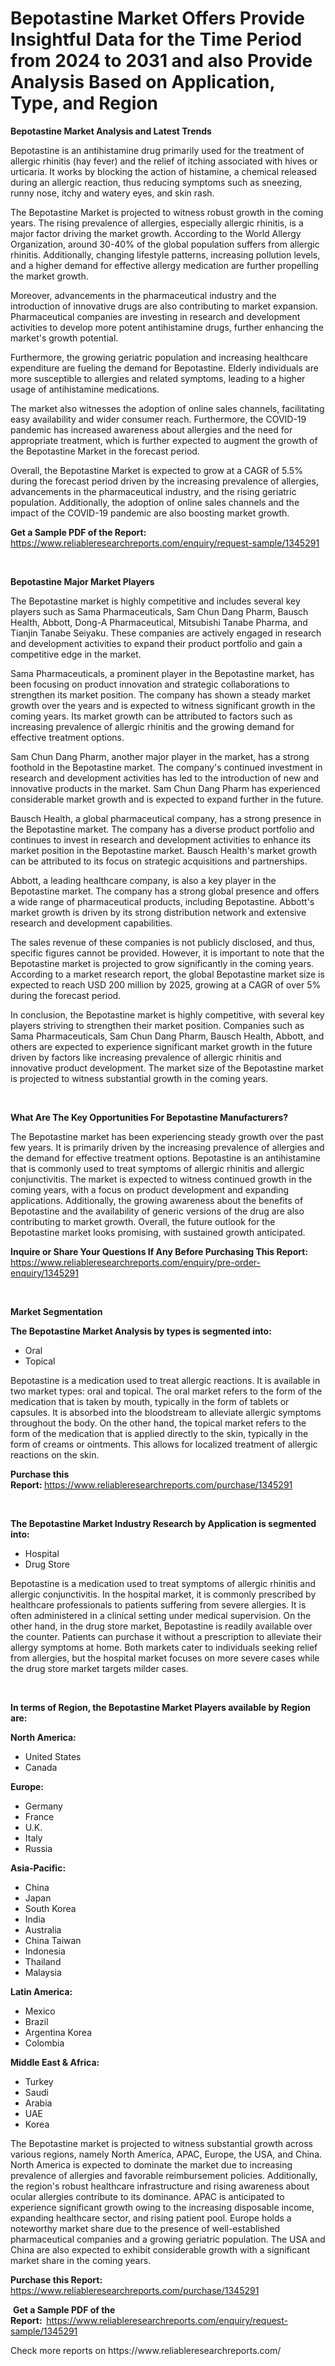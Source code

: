 <p><h1>Bepotastine Market Offers Provide Insightful Data for the Time Period from 2024 to 2031 and also Provide Analysis Based on Application, Type, and Region</h1></p><p><strong>Bepotastine Market Analysis and Latest Trends</strong></p>
<p><p>Bepotastine is an antihistamine drug primarily used for the treatment of allergic rhinitis (hay fever) and the relief of itching associated with hives or urticaria. It works by blocking the action of histamine, a chemical released during an allergic reaction, thus reducing symptoms such as sneezing, runny nose, itchy and watery eyes, and skin rash.</p><p>The Bepotastine Market is projected to witness robust growth in the coming years. The rising prevalence of allergies, especially allergic rhinitis, is a major factor driving the market growth. According to the World Allergy Organization, around 30-40% of the global population suffers from allergic rhinitis. Additionally, changing lifestyle patterns, increasing pollution levels, and a higher demand for effective allergy medication are further propelling the market growth.</p><p>Moreover, advancements in the pharmaceutical industry and the introduction of innovative drugs are also contributing to market expansion. Pharmaceutical companies are investing in research and development activities to develop more potent antihistamine drugs, further enhancing the market's growth potential.</p><p>Furthermore, the growing geriatric population and increasing healthcare expenditure are fueling the demand for Bepotastine. Elderly individuals are more susceptible to allergies and related symptoms, leading to a higher usage of antihistamine medications.</p><p>The market also witnesses the adoption of online sales channels, facilitating easy availability and wider consumer reach. Furthermore, the COVID-19 pandemic has increased awareness about allergies and the need for appropriate treatment, which is further expected to augment the growth of the Bepotastine Market in the forecast period.</p><p>Overall, the Bepotastine Market is expected to grow at a CAGR of 5.5% during the forecast period driven by the increasing prevalence of allergies, advancements in the pharmaceutical industry, and the rising geriatric population. Additionally, the adoption of online sales channels and the impact of the COVID-19 pandemic are also boosting market growth.</p></p>
<p><strong>Get a Sample PDF of the Report:&nbsp;</strong> <a href="https://www.reliableresearchreports.com/enquiry/request-sample/1345291">https://www.reliableresearchreports.com/enquiry/request-sample/1345291</a></p>
<p>&nbsp;</p>
<p><strong>Bepotastine Major Market Players</strong></p>
<p><p>The Bepotastine market is highly competitive and includes several key players such as Sama Pharmaceuticals, Sam Chun Dang Pharm, Bausch Health, Abbott, Dong-A Pharmaceutical, Mitsubishi Tanabe Pharma, and Tianjin Tanabe Seiyaku. These companies are actively engaged in research and development activities to expand their product portfolio and gain a competitive edge in the market.</p><p>Sama Pharmaceuticals, a prominent player in the Bepotastine market, has been focusing on product innovation and strategic collaborations to strengthen its market position. The company has shown a steady market growth over the years and is expected to witness significant growth in the coming years. Its market growth can be attributed to factors such as increasing prevalence of allergic rhinitis and the growing demand for effective treatment options.</p><p>Sam Chun Dang Pharm, another major player in the market, has a strong foothold in the Bepotastine market. The company's continued investment in research and development activities has led to the introduction of new and innovative products in the market. Sam Chun Dang Pharm has experienced considerable market growth and is expected to expand further in the future.</p><p>Bausch Health, a global pharmaceutical company, has a strong presence in the Bepotastine market. The company has a diverse product portfolio and continues to invest in research and development activities to enhance its market position in the Bepotastine market. Bausch Health's market growth can be attributed to its focus on strategic acquisitions and partnerships.</p><p>Abbott, a leading healthcare company, is also a key player in the Bepotastine market. The company has a strong global presence and offers a wide range of pharmaceutical products, including Bepotastine. Abbott's market growth is driven by its strong distribution network and extensive research and development capabilities.</p><p>The sales revenue of these companies is not publicly disclosed, and thus, specific figures cannot be provided. However, it is important to note that the Bepotastine market is projected to grow significantly in the coming years. According to a market research report, the global Bepotastine market size is expected to reach USD 200 million by 2025, growing at a CAGR of over 5% during the forecast period.</p><p>In conclusion, the Bepotastine market is highly competitive, with several key players striving to strengthen their market position. Companies such as Sama Pharmaceuticals, Sam Chun Dang Pharm, Bausch Health, Abbott, and others are expected to experience significant market growth in the future driven by factors like increasing prevalence of allergic rhinitis and innovative product development. The market size of the Bepotastine market is projected to witness substantial growth in the coming years.</p></p>
<p>&nbsp;</p>
<p><strong>What Are The Key Opportunities For Bepotastine Manufacturers?</strong></p>
<p><p>The Bepotastine market has been experiencing steady growth over the past few years. It is primarily driven by the increasing prevalence of allergies and the demand for effective treatment options. Bepotastine is an antihistamine that is commonly used to treat symptoms of allergic rhinitis and allergic conjunctivitis. The market is expected to witness continued growth in the coming years, with a focus on product development and expanding applications. Additionally, the growing awareness about the benefits of Bepotastine and the availability of generic versions of the drug are also contributing to market growth. Overall, the future outlook for the Bepotastine market looks promising, with sustained growth anticipated.</p></p>
<p><strong>Inquire or Share Your Questions If Any Before Purchasing This Report:</strong> <a href="https://www.reliableresearchreports.com/enquiry/pre-order-enquiry/1345291">https://www.reliableresearchreports.com/enquiry/pre-order-enquiry/1345291</a></p>
<p>&nbsp;</p>
<p><strong>Market Segmentation</strong></p>
<p><strong>The Bepotastine Market Analysis by types is segmented into:</strong></p>
<p><ul><li>Oral</li><li>Topical</li></ul></p>
<p><p>Bepotastine is a medication used to treat allergic reactions. It is available in two market types: oral and topical. The oral market refers to the form of the medication that is taken by mouth, typically in the form of tablets or capsules. It is absorbed into the bloodstream to alleviate allergic symptoms throughout the body. On the other hand, the topical market refers to the form of the medication that is applied directly to the skin, typically in the form of creams or ointments. This allows for localized treatment of allergic reactions on the skin.</p></p>
<p><strong>Purchase this Report:&nbsp;</strong><a href="https://www.reliableresearchreports.com/purchase/1345291">https://www.reliableresearchreports.com/purchase/1345291</a></p>
<p>&nbsp;</p>
<p><strong>The Bepotastine Market Industry Research by Application is segmented into:</strong></p>
<p><ul><li>Hospital</li><li>Drug Store</li></ul></p>
<p><p>Bepotastine is a medication used to treat symptoms of allergic rhinitis and allergic conjunctivitis. In the hospital market, it is commonly prescribed by healthcare professionals to patients suffering from severe allergies. It is often administered in a clinical setting under medical supervision. On the other hand, in the drug store market, Bepotastine is readily available over the counter. Patients can purchase it without a prescription to alleviate their allergy symptoms at home. Both markets cater to individuals seeking relief from allergies, but the hospital market focuses on more severe cases while the drug store market targets milder cases.</p></p>
<p>&nbsp;</p>
<p><strong>In terms of Region, the Bepotastine Market Players available by Region are:</strong></p>
<p>
    <p> <strong> North America: </strong>
        <ul>
            <li>United States</li>
            <li>Canada</li>
        </ul>
        </p> 
    <p> <strong> Europe: </strong>
        <ul>
            <li>Germany</li>
            <li>France</li>
            <li>U.K.</li>
            <li>Italy</li>
            <li>Russia</li>
        </ul>
        </p> 
    <p> <strong> Asia-Pacific: </strong>
        <ul>
            <li>China</li>
            <li>Japan</li>
            <li>South Korea</li>
            <li>India</li>
            <li>Australia</li>
            <li>China Taiwan</li>
            <li>Indonesia</li>
            <li>Thailand</li>
            <li>Malaysia</li>
        </ul>
        </p> 
    <p> <strong> Latin America: </strong>
        <ul>
            <li>Mexico</li>
            <li>Brazil</li>
            <li>Argentina Korea</li>
            <li>Colombia</li>
        </ul>
        </p> 
    <p> <strong> Middle East & Africa: </strong>
        <ul>
            <li>Turkey</li>
            <li>Saudi</li>
            <li>Arabia</li>
            <li>UAE</li>
            <li>Korea</li>
        </ul>
    </p>
    </p>
<p><p>The Bepotastine market is projected to witness substantial growth across various regions, namely North America, APAC, Europe, the USA, and China. North America is expected to dominate the market due to increasing prevalence of allergies and favorable reimbursement policies. Additionally, the region's robust healthcare infrastructure and rising awareness about ocular allergies contribute to its dominance. APAC is anticipated to experience significant growth owing to the increasing disposable income, expanding healthcare sector, and rising patient pool. Europe holds a noteworthy market share due to the presence of well-established pharmaceutical companies and a growing geriatric population. The USA and China are also expected to exhibit considerable growth with a significant market share in the coming years.</p></p>
<p><strong>Purchase this Report: </strong><a href="https://www.reliableresearchreports.com/purchase/1345291">https://www.reliableresearchreports.com/purchase/1345291</a></p>
<p>&nbsp;<strong>Get a Sample PDF of the Report:&nbsp;&nbsp;</strong><a href="https://www.reliableresearchreports.com/enquiry/request-sample/1345291">https://www.reliableresearchreports.com/enquiry/request-sample/1345291</a></p>
<p><strong></strong></p>
<p>Check more reports on https://www.reliableresearchreports.com/</p>